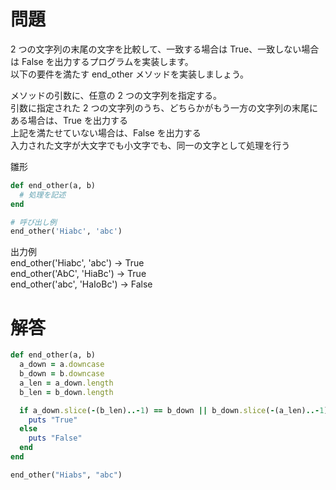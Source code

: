 # 問題

2 つの文字列の末尾の文字を比較して、一致する場合は True、一致しない場合は False を出力するプログラムを実装します。  
以下の要件を満たす end_other メソッドを実装しましょう。

メソッドの引数に、任意の 2 つの文字列を指定する。  
引数に指定された 2 つの文字列のうち、どちらかがもう一方の文字列の末尾にある場合は、True を出力する  
上記を満たせていない場合は、False を出力する  
入力された文字が大文字でも小文字でも、同一の文字として処理を行う

雛形

```ruby
def end_other(a, b)
  # 処理を記述
end

# 呼び出し例
end_other('Hiabc', 'abc')
```

出力例  
end_other('Hiabc', 'abc') → True  
end_other('AbC', 'HiaBc') → True  
end_other('abc', 'HaIoBc') → False

# 解答

```ruby
def end_other(a, b)
  a_down = a.downcase
  b_down = b.downcase
  a_len = a_down.length
  b_len = b_down.length

  if a_down.slice(-(b_len)..-1) == b_down || b_down.slice(-(a_len)..-1) == a_down
    puts "True"
  else
    puts "False"
  end
end

end_other("Hiabs", "abc")
```

